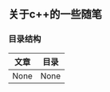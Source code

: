 ## 关于c++的一些随笔

### 目录结构

| 文章             | 目录              |
|:----------------:|:-----------------:|
| None             | None              |






<script type="text/javascript" src="/assets/js/TOC.js"></script>

